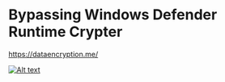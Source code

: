 # Bypassing Windows Defender Runtime Crypter


https://dataencryption.me/




[![Alt text](https://windowsreport.com/wp-content/uploads/2021/09/Windows-Defender-Windows-11.jpg)](https://www.youtube.com/watch?v=3jEVR5Ma8qc&ab_channel=Security)













